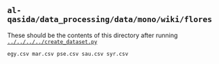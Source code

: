 ## `al-qasida/data_processing/data/mono/wiki/flores`

These should be the contents of this directory after running [`../../../../create_dataset.py`](../../../../create_dataset.py) 

```
egy.csv	mar.csv	pse.csv	sau.csv	syr.csv
```

